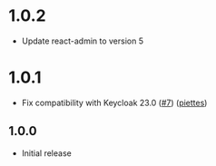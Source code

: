 # 1.0.2

* Update react-admin to version 5

# 1.0.1

* Fix compatibility with Keycloak 23.0 ([#7](https://github.com/marmelab/ra-keycloak/pull/7)) ([piettes](https://github.com/piettes))

## 1.0.0

* Initial release
